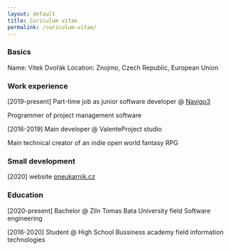 ```yaml
---
layout: default
title: Curiculum vitae
permalink: /curiculum-vitae/
---
```


### Basics
Name: Vítek Dvořák
Location: Znojmo, Czech Republic, European Union

### Work experience

[2019-present] Part-time job as junior software developer @ [Navigo3](https://navigo3.com)

Programmer of project management software

[2016-2019] Main developer @ ValenteProject studio

 Main technical creator of an indie open world fantasy RPG

### Small development
[2020] website [pneukarnik.cz](https://pneukarnik.cz)

### Education

[2020-present] Bachelor @ Zlín Tomas Bata University field Software engineering

[2016-2020] Student @ High School Bussiness academy field information technologies
